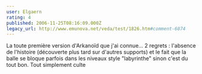 ```yaml
---
user: Elgaern
rating: 4
published: 2006-11-25T08:16:09.000Z
legacy_url: http://www.emunova.net/veda/test/1826.htm#comment-6874
---
```

La toute première version d'Arkanoïd que j'ai connue... 2 regrets : l'absence de l'histoire (découverte plus tard sur d'autres supports) et le fait que la balle se bloque parfois dans les niveaux style "labyrinthe" sinon c'est du tout bon. Tout simplement culte